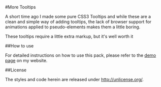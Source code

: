 #More Tooltips

A short time ago I made some pure CSS3 Tooltips and while these are a clean and simple way of adding tooltips, the lack of browser support for animations applied to pseudo-elements makes them a little boring.

These tooltips require a little extra markup, but it's well worth it

##How to use

For detailed instructions on how to use this pack, please refer to the <a href="http://adamwhitcroft.com/lab/more-tooltips/">demo page</a> on my website.

##License

The styles and code herein are released under http://unlicense.org/.